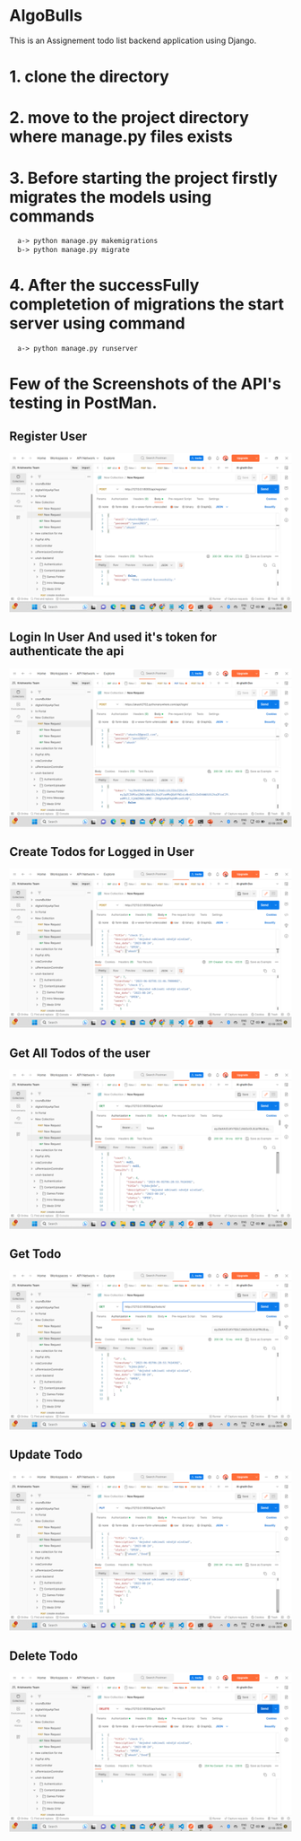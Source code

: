 # AlgoBulls
This is an Assignement todo list backend application using Django.

# 1. clone the directory
# 2. move to the project directory where manage.py files exists
# 3. Before starting the project firstly migrates the models using commands
      a-> python manage.py makemigrations
      b-> python manage.py migrate
# 4. After the successFully completetion of migrations the start server using command
      a-> python manage.py runserver
      
      
# Few of the Screenshots of the API's testing in PostMan.
## Register User
![Plot](./images/Register_AlgoBulls.png)

## Login In User And used it's token for authenticate the api
![Plot](./images/Login_AlgoBulls.png)

## Create Todos for Logged in User
![Plot](./images/CreateTodo.png)

## Get All Todos of the user
![Plot](./images/getAllTodos.png)

## Get Todo 
![Plot](./images/GetSingleTodo.png)

## Update Todo
![Plot](./images/updateTodo.png)

## Delete Todo
![Plot](./images/deleteTodo.png)

